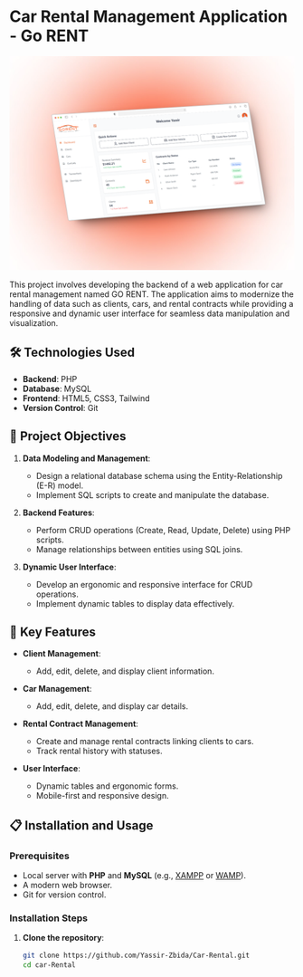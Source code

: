 # Car Rental Management Application - Go RENT
 ![App Screenshot](./assets/799shots_so.png)

This project involves developing the backend of a web application for car rental management named GO RENT. The application aims to modernize the handling of data such as clients, cars, and rental contracts while providing a responsive and dynamic user interface for seamless data manipulation and visualization.

## 🛠️ Technologies Used
- **Backend**: PHP
- **Database**: MySQL
- **Frontend**: HTML5, CSS3, Tailwind
- **Version Control**: Git

## 🎯 Project Objectives
1. **Data Modeling and Management**:
   - Design a relational database schema using the Entity-Relationship (E-R) model.
   - Implement SQL scripts to create and manipulate the database.

2. **Backend Features**:
   - Perform CRUD operations (Create, Read, Update, Delete) using PHP scripts.
   - Manage relationships between entities using SQL joins.

3. **Dynamic User Interface**:
   - Develop an ergonomic and responsive interface for CRUD operations.
   - Implement dynamic tables to display data effectively.

## 🚀 Key Features
- **Client Management**:
  - Add, edit, delete, and display client information.

- **Car Management**:
  - Add, edit, delete, and display car details.

- **Rental Contract Management**:
  - Create and manage rental contracts linking clients to cars.
  - Track rental history with statuses.

- **User Interface**:
  - Dynamic tables and ergonomic forms.
  - Mobile-first and responsive design.

## 📋 Installation and Usage

### Prerequisites
- Local server with **PHP** and **MySQL** (e.g., [XAMPP](https://www.apachefriends.org/index.html) or [WAMP](https://www.wampserver.com/)).
- A modern web browser.
- Git for version control.

### Installation Steps
1. **Clone the repository**:
   ```bash
   git clone https://github.com/Yassir-Zbida/Car-Rental.git
   cd car-Rental
